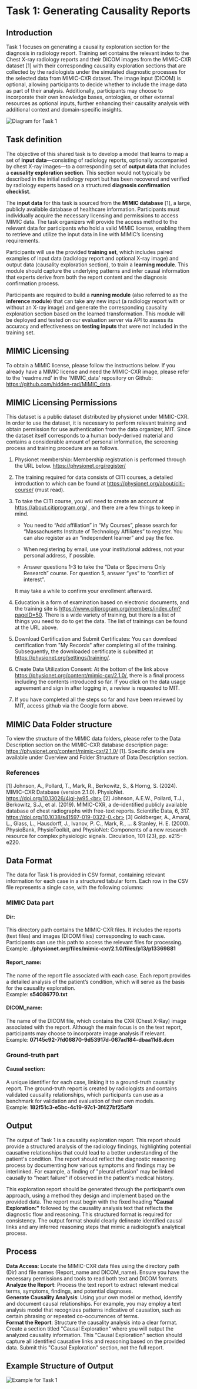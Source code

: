 # Task 1: Generating Causality Reports

## Introduction
Task 1 focuses on generating a causality exploration section for the diagnosis in radiology report. Training set contains the relevant index to the Chest X-ray radiology reports and their DICOM images from the MIMIC-CXR dataset [1] with their corresponding  causality exploration sections that are collected by the  radiologists under the simulated diagnostic processes for the selected data from MIMIC-CXR dataset. The image input (DICOM) is optional, allowing participants to decide whether to include the image data as part of their analysis. Additionally, participants may choose to incorporate their own knowledge bases, ontologies, or other external resources as optional inputs, further enhancing their causality analysis with additional context and domain-specific insights.

![Diagram for Task 1](./images/task1.png "Task 1 Overview")

## Task definition

The objective of this shared task is to develop a model that learns to map a set of **input data**—consisting of radiology reports, optionally accompanied by chest X-ray images—to a corresponding set of **output data** that includes a **causality exploration section**. This section would not typically be described in the initial radiology report but has been recovered and verified by radiology experts based on a structured **diagnosis confirmation checklist**.

The **input data** for this task is sourced from the **MIMIC database** [1], a large, publicly available database of healthcare information. Participants must individually acquire the necessary licensing and permissions to access MIMIC data. The task organizers will provide the access method to the relevant data for participants who hold a valid MIMIC license, enabling them to retrieve and utilize the input data in line with MIMIC’s licensing requirements.

Participants will use the provided **training set**, which includes paired examples of input data (radiology report and optional X-ray image) and output data (causality exploration section), to train a **learning module**. This module should capture the underlying patterns and infer causal information that experts derive from both the report content and the diagnosis confirmation process.

Participants are required to build a **running module** (also referred to as the **inference module**) that can take any new input (a radiology report with or without an X-ray image) and generate the corresponding causality exploration section based on the learned transformation. This module will be deployed and tested on our evaluation server via API to assess its accuracy and effectiveness on **testing inputs** that were not included in the training set.

## MIMIC Licensing

To obtain a MIMIC license, please follow the instructions below. If you already have a MIMIC license and need the MIMIC-CXR image, please refer to the 'readme.md' in the 'MIMIC_data' repository on Github: https://github.com/hidden-rad/MIMIC_data. 

## MIMIC Licensing Permissions

This dataset is a public dataset distributed by physionet under MIMIC-CXR. In order to use the dataset, it is necessary to perform relevant training and obtain permission for use authentication from the data organizer, MIT. Since the dataset itself corresponds to a human body-derived material and contains a considerable amount of personal information, the screening process and training procedure are as follows.


1. Physionet membership: Membership registration is performed through the URL below. 
     https://physionet.org/register/ 

2. The training required for data consists of CITI courses, a detailed introduction to which can be found at https://physionet.org/about/citi-course/ (must read). 

3. To take the CITI course, you will need to create an account at https://about.citiprogram.org/ , and there are a few things to keep in mind.

     * You need to “Add affiliation” in “My Courses”, please search for “Massachusetts Institute of Technology Affiliates” to register. You can also register as an “independent learner” and pay the fee.

     * When registering by email, use your institutional address, not your personal address, if possible.

     * Answer questions 1-3 to take the “Data or Specimens Only Research” course. For question 5, answer “yes” to “conflict of interest”.

     It may take a while to confirm your enrollment afterward.

4. Education is a form of examination based on electronic documents, and the training site is https://www.citiprogram.org/members/index.cfm?pageID=50. There is a wide variety of training, but there is a list of things you need to do to get the data. The list of trainings can be found at the URL above.

5. Download Certification and Submit Certificates: You can download certification from "My Records" after completing all of the training. Subsequently, the downloaded certificate is submitted at https://physionet.org/settings/training/.

6. Create Data Utilization Consent: At the bottom of the link above https://physionet.org/content/mimic-cxr/2.1.0/, there is a final process including the contents introduced so far. If you click on the data usage agreement and sign in after logging in, a review is requested to MIT. 

7. If you have completed all the steps so far and have been reviewed by MIT, access github via the Google form above.

## MIMIC Data Folder structure

To view the structure of the MIMIC data folders, please refer to the Data Description section on the MIMIC-CXR database description page: https://physionet.org/content/mimic-cxr/2.1.0/ [1]. Specific details are available under Overview and Folder Structure of Data Description section.

### References
[1] Johnson, A., Pollard, T., Mark, R., Berkowitz, S., & Horng, S. (2024). MIMIC-CXR Database (version 2.1.0). PhysioNet. https://doi.org/10.13026/4jqj-jw95.<br>
[2] Johnson, A.E.W., Pollard, T.J., Berkowitz, S.J., et al. (2019). MIMIC-CXR, a de-identified publicly available database of chest radiographs with free-text reports. Scientific Data, 6, 317. https://doi.org/10.1038/s41597-019-0322-0.<br>
[3] Goldberger, A., Amaral, L., Glass, L., Hausdorff, J., Ivanov, P. C., Mark, R., ... & Stanley, H. E. (2000). PhysioBank, PhysioToolkit, and PhysioNet: Components of a new research resource for complex physiologic signals. Circulation, 101 (23), pp. e215–e220.

## Data Format
The data for Task 1 is provided in CSV format, containing relevant information for each case in a structured tabular form. Each row in the CSV file represents a single case, with the following columns:

### MIMIC Data part
#### Dir: 
This directory path contains the MIMIC-CXR files. It includes the reports (text files) and images (DICOM files) corresponding to each case. Participants can use this path to access the relevant files for processing.<br>
Example: **./physionet.org/files/mimic-cxr/2.1.0/files/p13/p13369881**

#### Report_name: 
The name of the report file associated with each case. Each report provides a detailed analysis of the patient’s condition, which will serve as the basis for the causality exploration.<br>
Example: **s54086770.txt**

#### DICOM_name: 
The name of the DICOM file, which contains the CXR (Chest X-Ray) image associated with the report. Although the main focus is on the text report, participants may choose to incorporate image analysis if relevant.<br>
Example: **07145c92-7fd06870-9d53917d-067ad184-dbaa11d8.dcm**

### Ground-truth part
#### Causal section:
A unique identifier for each case, linking it to a ground-truth causality report. The ground-truth report is created by radiologists and contains validated causality relationships, which participants can use as a benchmark for validation and evaluation of their own models.<br>
Example: **182f51c3-e5bc-4c19-97c1-3f427bf25af9**

## Output
The output of Task 1 is a causality exploration report. This report should provide a structured analysis of the radiology findings, highlighting potential causative relationships that could lead to a better understanding of the patient's condition. The report should reflect the diagnostic reasoning process by documenting how various symptoms and findings may be interlinked. For example, a finding of "pleural effusion" may be linked causally to "heart failure" if observed in the patient's medical history.

This exploration report should be generated through the participant’s own approach, using a method they design and implement based on the provided data. The report must begin with the fixed heading **"Causal Exploration:"** followed by the causality analysis text that reflects the diagnostic flow and reasoning. This structured format is required for consistency. The output format should clearly delineate identified causal links and any inferred reasoning steps that mimic a radiologist’s analytical process.

## Process
**Data Access**: Locate the MIMIC-CXR data files using the directory path (Dir) and file names (Report_name and DICOM_name). Ensure you have the necessary permissions and tools to read both text and DICOM formats.<br>
**Analyze the Report**: Process the text report to extract relevant medical terms, symptoms, findings, and potential diagnoses.<br>
**Generate Causality Analysis**: Using your own model or method, identify and document causal relationships. For example, you may employ a text analysis model that recognizes patterns indicative of causation, such as certain phrasing or repeated co-occurrences of terms.<br>
**Format the Report**: Structure the causality analysis into a clear format. Create a section titled "Causal Exploration" where you will output the analyzed causality information. This "Causal Exploration" section should capture all identified causative links and reasoning based on the provided data. Submit this "Causal Exploration" section, not the full report.

## Example Structure of Output

![Example for Task 1](./images/task1-sample.png "Task 1 Example Structure")



